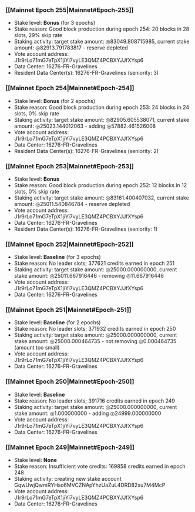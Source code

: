 ### [[Mainnet Epoch 255|Mainnet#Epoch-255]]
* Stake level: **Bonus** (for 3 epochs)
* Stake reason: Good block production during epoch 254: 20 blocks in 28 slots, 29% skip rate
* Staking activity: target stake amount: ◎83049.808715985, current stake amount: ◎82913.791783817 - reserve depleted
* Vote account address: J1r9rLo71mG7eTpX1jiYi7vyLE3QMZ4PCBXYJJfXYsp6
* Data Center: 16276-FR-Gravelines
* Resident Data Center(s): 16276-FR-Gravelines (seniority: 3)
### [[Mainnet Epoch 254|Mainnet#Epoch-254]]
* Stake level: **Bonus** (for 2 epochs)
* Stake reason: Good block production during epoch 253: 24 blocks in 24 slots, 0% skip rate
* Staking activity: target stake amount: ◎82905.605538071, current stake amount: ◎25023.144012063 - adding ◎57882.461526008
* Vote account address: J1r9rLo71mG7eTpX1jiYi7vyLE3QMZ4PCBXYJJfXYsp6
* Data Center: 16276-FR-Gravelines
* Resident Data Center(s): 16276-FR-Gravelines (seniority: 2)
### [[Mainnet Epoch 253|Mainnet#Epoch-253]]
* Stake level: **Bonus**
* Stake reason: Good block production during epoch 252: 12 blocks in 12 slots, 0% skip rate
* Staking activity: target stake amount: ◎83161.400407032, current stake amount: ◎25011.540846784 - reserve depleted
* Vote account address: J1r9rLo71mG7eTpX1jiYi7vyLE3QMZ4PCBXYJJfXYsp6
* Data Center: 16276-FR-Gravelines
* Resident Data Center(s): 16276-FR-Gravelines (seniority: 1)
### [[Mainnet Epoch 252|Mainnet#Epoch-252]]
* Stake level: **Baseline** (for 3 epochs)
* Stake reason: No leader slots; 377621 credits earned in epoch 251
* Staking activity: target stake amount: ◎25000.000000000, current stake amount: ◎25011.667916446 - removing ◎11.667916446
* Vote account address: J1r9rLo71mG7eTpX1jiYi7vyLE3QMZ4PCBXYJJfXYsp6
* Data Center: 16276-FR-Gravelines
### [[Mainnet Epoch 251|Mainnet#Epoch-251]]
* Stake level: **Baseline** (for 2 epochs)
* Stake reason: No leader slots; 371932 credits earned in epoch 250
* Staking activity: target stake amount: ◎25000.000000000, current stake amount: ◎25000.000464735 - not removing ◎0.000464735 (amount too small)
* Vote account address: J1r9rLo71mG7eTpX1jiYi7vyLE3QMZ4PCBXYJJfXYsp6
* Data Center: 16276-FR-Gravelines
### [[Mainnet Epoch 250|Mainnet#Epoch-250]]
* Stake level: **Baseline**
* Stake reason: No leader slots; 391716 credits earned in epoch 249
* Staking activity: target stake amount: ◎25000.000000000, current stake amount: ◎1.000000000 - adding ◎24999.000000000
* Vote account address: J1r9rLo71mG7eTpX1jiYi7vyLE3QMZ4PCBXYJJfXYsp6
* Data Center: 16276-FR-Gravelines
### [[Mainnet Epoch 249|Mainnet#Epoch-249]]
* Stake level: **None**
* Stake reason: Insufficient vote credits: 169858 credits earned in epoch 248
* Staking activity: creating new stake account GqwUwjQwmRYHso6MVCZNApYhzUaZuL4DRD82xu7M4McP
* Vote account address: J1r9rLo71mG7eTpX1jiYi7vyLE3QMZ4PCBXYJJfXYsp6
* Data Center: 16276-FR-Gravelines